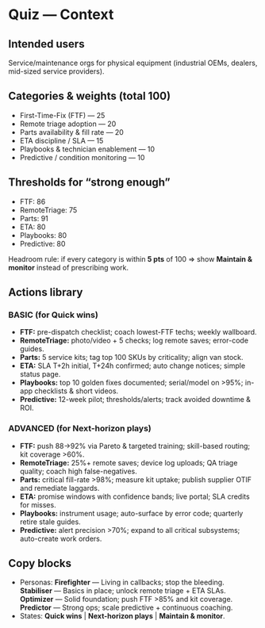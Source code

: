 # Quiz — Context

## Intended users
Service/maintenance orgs for physical equipment (industrial OEMs, dealers, mid-sized service providers).

## Categories & weights (total 100)
- First-Time-Fix (FTF) — 25
- Remote triage adoption — 20
- Parts availability & fill rate — 20
- ETA discipline / SLA — 15
- Playbooks & technician enablement — 10
- Predictive / condition monitoring — 10

## Thresholds for “strong enough”
- FTF: 86
- RemoteTriage: 75
- Parts: 91
- ETA: 80
- Playbooks: 80
- Predictive: 80

Headroom rule: if every category is within **5 pts** of 100 ⇒ show **Maintain & monitor** instead of prescribing work.

## Actions library

### BASIC (for Quick wins)
- **FTF:** pre-dispatch checklist; coach lowest-FTF techs; weekly wallboard.
- **RemoteTriage:** photo/video + 5 checks; log remote saves; error-code guides.
- **Parts:** 5 service kits; tag top 100 SKUs by criticality; align van stock.
- **ETA:** SLA T+2h initial, T+24h confirmed; auto change notices; simple status page.
- **Playbooks:** top 10 golden fixes documented; serial/model on >95%; in-app checklists & short videos.
- **Predictive:** 12-week pilot; thresholds/alerts; track avoided downtime & ROI.

### ADVANCED (for Next-horizon plays)
- **FTF:** push 88→92% via Pareto & targeted training; skill-based routing; kit coverage >60%.
- **RemoteTriage:** 25%+ remote saves; device log uploads; QA triage quality; coach high false-negatives.
- **Parts:** critical fill-rate >98%; measure kit uptake; publish supplier OTIF and remediate laggards.
- **ETA:** promise windows with confidence bands; live portal; SLA credits for misses.
- **Playbooks:** instrument usage; auto-surface by error code; quarterly retire stale guides.
- **Predictive:** alert precision >70%; expand to all critical subsystems; auto-create work orders.

## Copy blocks
- Personas: **Firefighter** — Living in callbacks; stop the bleeding.  
  **Stabiliser** — Basics in place; unlock remote triage + ETA SLAs.  
  **Optimizer** — Solid foundation; push FTF >85% and kit coverage.  
  **Predictor** — Strong ops; scale predictive + continuous coaching.
- States: **Quick wins** | **Next-horizon plays** | **Maintain & monitor**.
